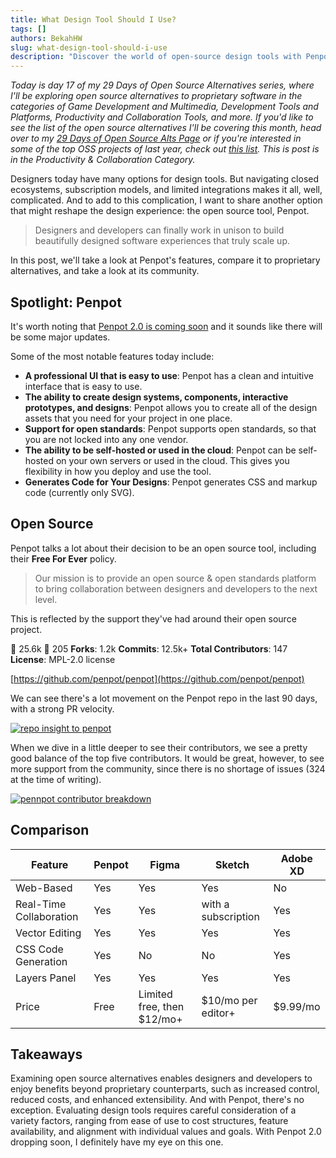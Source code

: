 ```yaml
---
title: What Design Tool Should I Use?
tags: []
authors: BekahHW
slug: what-design-tool-should-i-use
description: "Discover the world of open-source design tools with Penpot, featuring web-based collaboration, real-time co-authoring, and support for open standards. Compare Penpot with Figma, Sketch, and Adobe XD, review its community engagement, and gain expert insights on prioritizing openness and standardization. "
---
```


*Today is day 17 of my 29 Days of Open Source Alternatives series, where I'll be exploring open source alternatives to proprietary software in the categories of Game Development and Multimedia, Development Tools and Platforms, Productivity and Collaboration Tools, and more. If you'd like to see the list of the open source alternatives I'll be covering this month, head over to my [29 Days of Open Source Alts Page](https://oss.fyi/oss-alts) or if you're interested in some of the top OSS projects of last year, check out [this list](https://app.dub.co/open-sauced). This is post is in the Productivity & Collaboration Category.* 

Designers today have many options for design tools. But navigating closed ecosystems, subscription models, and limited integrations makes it all, well, complicated. And to add to this complication, I want to share another option that might reshape the design experience: the open source tool, Penpot.

> Designers and developers can finally work in unison to build beautifully designed software experiences that truly scale up.

In this post, we'll take a look at Penpot's features, compare it to proprietary alternatives, and take a look at its community. 

## Spotlight: Penpot

It's worth noting that [Penpot 2.0 is coming soon](https://www.youtube.com/watch?v=r-USvt_p46g) and it sounds like there will be some major updates.

Some of the most notable features today include:

- **A professional UI that is easy to use**: Penpot has a clean and intuitive interface that is easy to use.
- **The ability to create design systems, components, interactive prototypes, and designs**: Penpot allows you to create all of the design assets that you need for your project in one place.
- **Support for open standards**: Penpot supports open standards, so that you are not locked into any one vendor.
- **The ability to be self-hosted or used in the cloud**: Penpot can be self-hosted on your own servers or used in the cloud. This gives you flexibility in how you deploy and use the tool.
- **Generates Code for Your Designs**: Penpot generates CSS and markup code (currently only SVG).

## Open Source

Penpot talks a lot about their decision to be an open source tool, including their **Free For Ever** policy. 

> Our mission is to provide an open source & open standards platform to bring collaboration between designers and developers to the next level.

This is reflected by the support they've had around their open source project.

:stars: 25.6k 
:eyes: 205 
**Forks**: 1.2k
**Commits**: 12.5k+
**Total Contributors**: 147
**License**: MPL-2.0 license

[https://github.com/penpot/penpot](https://github.com/penpot/penpot)

We can see there's a lot movement on the Penpot repo in the last 90 days, with a strong PR velocity. 

[![repo insight to penpot](https://dev-to-uploads.s3.amazonaws.com/uploads/articles/yvv52ovf3r0b8sx7vd57.png)](https://app.opensauced.pizza/pages/BekahHW/1206/dashboard?range=7)

When we dive in a little deeper to see their contributors, we see a pretty good balance of the top five contributors. It would be great, however, to see more support from the community, since there is no shortage of issues (324 at the time of writing). 

[![pennpot contributor breakdown](https://dev-to-uploads.s3.amazonaws.com/uploads/articles/1152013wsrxqignb89pa.png)](https://app.opensauced.pizza/lists/701ad28d-a95b-4cd6-9ec8-3e87cde0b304/overview)



## Comparison

| Feature                | Penpot               | Figma                | Sketch               | Adobe XD             |
|------------------------|----------------------|----------------------|----------------------|----------------------|
| Web-Based              | Yes                  | Yes                  | Yes                  | No                   |
| Real-Time Collaboration| Yes                  | Yes                  | with a subscription        | Yes                  |
| Vector Editing         | Yes                  | Yes                  | Yes                  | Yes                  |
| CSS Code Generation    | Yes                  | No                   | No                   | Yes                   |
| Layers Panel           | Yes                  | Yes                  | Yes                  | Yes                  |
| Price                  | Free                 | Limited free, then $12/mo+             | $10/mo per editor+           | $9.99/mo    |

## Takeaways

Examining open source alternatives enables designers and developers to enjoy benefits beyond proprietary counterparts, such as increased control, reduced costs, and enhanced extensibility. And with Penpot, there's no exception. Evaluating design tools requires careful consideration of a variety factors, ranging from ease of use to cost structures, feature availability, and alignment with individual values and goals. With Penpot 2.0 dropping soon, I definitely have my eye on this one.